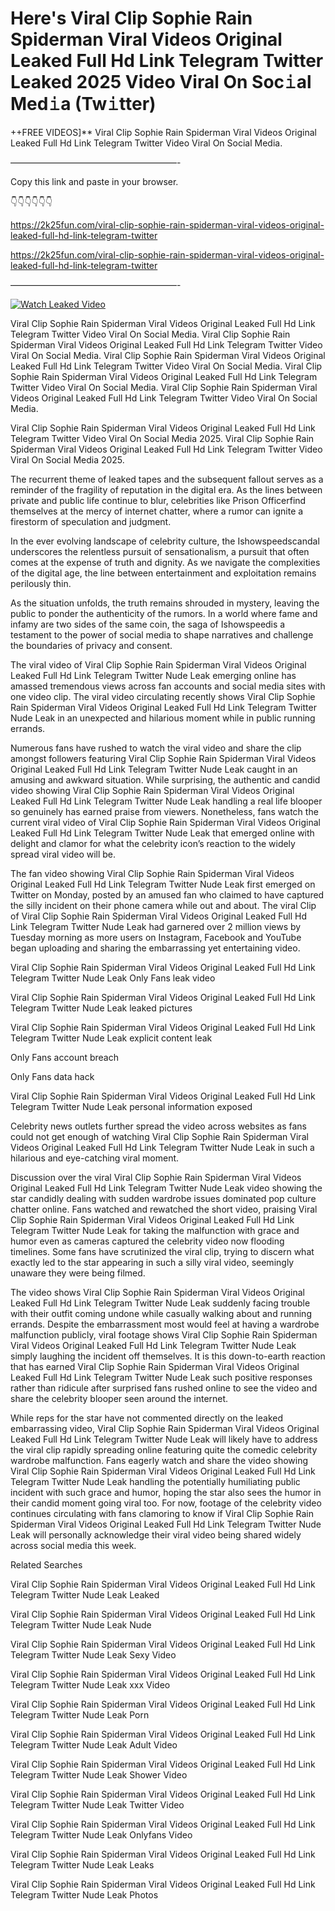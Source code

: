 # Here's Viral Clip Sophie Rain Spiderman Viral Videos Original Leaked Full Hd Link Telegram Twitter Leaked 2025 Video Viral On Soc𝚒al Med𝚒a (Tw𝚒tter)

++FREE VIDEOS]** Viral Clip Sophie Rain Spiderman Viral Videos Original Leaked Full Hd Link Telegram Twitter Video Viral On Social Media.

———————————————————-

Copy this link and paste in your browser.

👇👇👇👇👇👇

https://2k25fun.com/viral-clip-sophie-rain-spiderman-viral-videos-original-leaked-full-hd-link-telegram-twitter

https://2k25fun.com/viral-clip-sophie-rain-spiderman-viral-videos-original-leaked-full-hd-link-telegram-twitter

———————————————————-

[![Watch Leaked Video](https://miro.medium.com/v2/resize:fit:828/format:webp/1*cilzJN44JGOrTw9NJCrNHA.gif "Watch Leaked Video")](https://2k25fun.com/viral-clip-sophie-rain-spiderman-viral-videos-original-leaked-full-hd-link-telegram-twitter)

Viral Clip Sophie Rain Spiderman Viral Videos Original Leaked Full Hd Link Telegram Twitter Video Viral On Social Media. Viral Clip Sophie Rain Spiderman Viral Videos Original Leaked Full Hd Link Telegram Twitter Video Viral On Social Media. Viral Clip Sophie Rain Spiderman Viral Videos Original Leaked Full Hd Link Telegram Twitter Video Viral On Social Media. Viral Clip Sophie Rain Spiderman Viral Videos Original Leaked Full Hd Link Telegram Twitter Video Viral On Social Media. Viral Clip Sophie Rain Spiderman Viral Videos Original Leaked Full Hd Link Telegram Twitter Video Viral On Social Media.

Viral Clip Sophie Rain Spiderman Viral Videos Original Leaked Full Hd Link Telegram Twitter Video Viral On Social Media 2025. Viral Clip Sophie Rain Spiderman Viral Videos Original Leaked Full Hd Link Telegram Twitter Video Viral On Social Media 2025.

The recurrent theme of leaked tapes and the subsequent fallout serves as a reminder of the fragility of reputation in the digital era. As the lines between private and public life continue to blur, celebrities like Prison Officerfind themselves at the mercy of internet chatter, where a rumor can ignite a firestorm of speculation and judgment.

In the ever evolving landscape of celebrity culture, the Ishowspeedscandal underscores the relentless pursuit of sensationalism, a pursuit that often comes at the expense of truth and dignity. As we navigate the complexities of the digital age, the line between entertainment and exploitation remains perilously thin.

As the situation unfolds, the truth remains shrouded in mystery, leaving the public to ponder the authenticity of the rumors. In a world where fame and infamy are two sides of the same coin, the saga of Ishowspeedis a testament to the power of social media to shape narratives and challenge the boundaries of privacy and consent.

The viral video of Viral Clip Sophie Rain Spiderman Viral Videos Original Leaked Full Hd Link Telegram Twitter Nude Leak emerging online has amassed tremendous views across fan accounts and social media sites with one video clip. The viral video circulating recently shows Viral Clip Sophie Rain Spiderman Viral Videos Original Leaked Full Hd Link Telegram Twitter Nude Leak in an unexpected and hilarious moment while in public running errands.

Numerous fans have rushed to watch the viral video and share the clip amongst followers featuring Viral Clip Sophie Rain Spiderman Viral Videos Original Leaked Full Hd Link Telegram Twitter Nude Leak caught in an amusing and awkward situation. While surprising, the authentic and candid video showing Viral Clip Sophie Rain Spiderman Viral Videos Original Leaked Full Hd Link Telegram Twitter Nude Leak handling a real life blooper so genuinely has earned praise from viewers. Nonetheless, fans watch the current viral video of Viral Clip Sophie Rain Spiderman Viral Videos Original Leaked Full Hd Link Telegram Twitter Nude Leak that emerged online with delight and clamor for what the celebrity icon’s reaction to the widely spread viral video will be.

The fan video showing Viral Clip Sophie Rain Spiderman Viral Videos Original Leaked Full Hd Link Telegram Twitter Nude Leak first emerged on Twitter on Monday, posted by an amused fan who claimed to have captured the silly incident on their phone camera while out and about. The viral Clip of Viral Clip Sophie Rain Spiderman Viral Videos Original Leaked Full Hd Link Telegram Twitter Nude Leak had garnered over 2 million views by Tuesday morning as more users on Instagram, Facebook and YouTube began uploading and sharing the embarrassing yet entertaining video.

Viral Clip Sophie Rain Spiderman Viral Videos Original Leaked Full Hd Link Telegram Twitter Nude Leak Only Fans leak video

Viral Clip Sophie Rain Spiderman Viral Videos Original Leaked Full Hd Link Telegram Twitter Nude Leak leaked pictures

Viral Clip Sophie Rain Spiderman Viral Videos Original Leaked Full Hd Link Telegram Twitter Nude Leak explicit content leak

Only Fans account breach

Only Fans data hack

Viral Clip Sophie Rain Spiderman Viral Videos Original Leaked Full Hd Link Telegram Twitter Nude Leak personal information exposed

Celebrity news outlets further spread the video across websites as fans could not get enough of watching Viral Clip Sophie Rain Spiderman Viral Videos Original Leaked Full Hd Link Telegram Twitter Nude Leak in such a hilarious and eye-catching viral moment.

Discussion over the viral Viral Clip Sophie Rain Spiderman Viral Videos Original Leaked Full Hd Link Telegram Twitter Nude Leak video showing the star candidly dealing with sudden wardrobe issues dominated pop culture chatter online. Fans watched and rewatched the short video, praising Viral Clip Sophie Rain Spiderman Viral Videos Original Leaked Full Hd Link Telegram Twitter Nude Leak for taking the malfunction with grace and humor even as cameras captured the celebrity video now flooding timelines. Some fans have scrutinized the viral clip, trying to discern what exactly led to the star appearing in such a silly viral video, seemingly unaware they were being filmed.

The video shows Viral Clip Sophie Rain Spiderman Viral Videos Original Leaked Full Hd Link Telegram Twitter Nude Leak suddenly facing trouble with their outfit coming undone while casually walking about and running errands. Despite the embarrassment most would feel at having a wardrobe malfunction publicly, viral footage shows Viral Clip Sophie Rain Spiderman Viral Videos Original Leaked Full Hd Link Telegram Twitter Nude Leak simply laughing the incident off themselves. It is this down-to-earth reaction that has earned Viral Clip Sophie Rain Spiderman Viral Videos Original Leaked Full Hd Link Telegram Twitter Nude Leak such positive responses rather than ridicule after surprised fans rushed online to see the video and share the celebrity blooper seen around the internet.

While reps for the star have not commented directly on the leaked embarrassing video, Viral Clip Sophie Rain Spiderman Viral Videos Original Leaked Full Hd Link Telegram Twitter Nude Leak will likely have to address the viral clip rapidly spreading online featuring quite the comedic celebrity wardrobe malfunction. Fans eagerly watch and share the video showing Viral Clip Sophie Rain Spiderman Viral Videos Original Leaked Full Hd Link Telegram Twitter Nude Leak handling the potentially humiliating public incident with such grace and humor, hoping the star also sees the humor in their candid moment going viral too. For now, footage of the celebrity video continues circulating with fans clamoring to know if Viral Clip Sophie Rain Spiderman Viral Videos Original Leaked Full Hd Link Telegram Twitter Nude Leak will personally acknowledge their viral video being shared widely across social media this week.

Related Searches

Viral Clip Sophie Rain Spiderman Viral Videos Original Leaked Full Hd Link Telegram Twitter Nude Leak Leaked

Viral Clip Sophie Rain Spiderman Viral Videos Original Leaked Full Hd Link Telegram Twitter Nude Leak Nude

Viral Clip Sophie Rain Spiderman Viral Videos Original Leaked Full Hd Link Telegram Twitter Nude Leak Sexy Video

Viral Clip Sophie Rain Spiderman Viral Videos Original Leaked Full Hd Link Telegram Twitter Nude Leak xxx Video

Viral Clip Sophie Rain Spiderman Viral Videos Original Leaked Full Hd Link Telegram Twitter Nude Leak Porn

Viral Clip Sophie Rain Spiderman Viral Videos Original Leaked Full Hd Link Telegram Twitter Nude Leak Adult Video

Viral Clip Sophie Rain Spiderman Viral Videos Original Leaked Full Hd Link Telegram Twitter Nude Leak Shower Video

Viral Clip Sophie Rain Spiderman Viral Videos Original Leaked Full Hd Link Telegram Twitter Nude Leak Twitter Video

Viral Clip Sophie Rain Spiderman Viral Videos Original Leaked Full Hd Link Telegram Twitter Nude Leak Onlyfans Video

Viral Clip Sophie Rain Spiderman Viral Videos Original Leaked Full Hd Link Telegram Twitter Nude Leak Leaks

Viral Clip Sophie Rain Spiderman Viral Videos Original Leaked Full Hd Link Telegram Twitter Nude Leak Photos